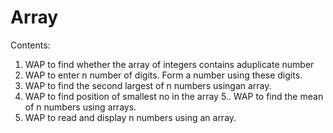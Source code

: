 # Array
Contents:
1. WAP to find whether the array of integers contains aduplicate number
2. WAP to enter n number of digits. Form a number using these digits.
3. WAP to find the second largest of n numbers usingan array.
4. WAP to find position of smallest no in the array
5.. WAP to find the mean of n numbers using arrays.
6. WAP to read and display n numbers using an array.
